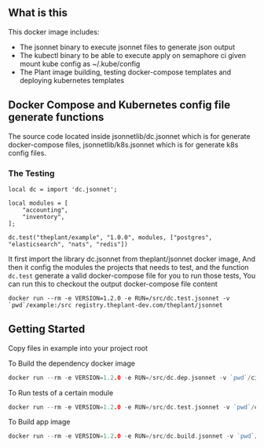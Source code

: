 ## What is this

This docker image includes:

- The jsonnet binary to execute jsonnet files to generate json output
- The kubectl binary to be able to execute apply on semaphore ci given mount kube config as ~/.kube/config
- The Plant image building, testing docker-compose templates and deploying kubernetes templates

## Docker Compose and Kubernetes config file generate functions

The source code located inside jsonnetlib/dc.jsonnet which is for generate docker-compose files, jsonnetlib/k8s.jsonnet which is for generate k8s config files.

### The Testing

```
local dc = import 'dc.jsonnet';

local modules = [
    "accounting",
    "inventory",
];

dc.test("theplant/example", "1.0.0", modules, ["postgres", "elasticsearch", "nats", "redis"])

```
It first import the library dc.jsonnet from theplant/jsonnet docker image,
And then it config the modules the projects that needs to test, and the function `dc.test` generate a valid docker-compose file for you to run those tests, You can run this to checkout the output docker-compose file content

```
docker run --rm -e VERSION=1.2.0 -e RUN=/src/dc.test.jsonnet -v `pwd`/example:/src registry.theplant-dev.com/theplant/jsonnet

```

## Getting Started

Copy files in example into your project root

To Build the dependency docker image

```go
docker run --rm -e VERSION=1.2.0 -e RUN=/src/dc.dep.jsonnet -v `pwd`/ci:/src registry.theplant-dev.com/theplant/jsonnet | docker-compose --verbose -f - build --no-cache
```

To Run tests of a certain module

```go
docker run --rm -e VERSION=1.2.0 -e RUN=/src/dc.test.jsonnet -v `pwd`/ci:/src registry.theplant-dev.com/theplant/jsonnet | docker-compose -f - run --rm inventory_test
```

To Build app image

```go
docker run --rm -e VERSION=1.2.0 -e RUN=/src/dc.build.jsonnet -v `pwd`/ci:/src registry.theplant-dev.com/theplant/jsonnet | docker-compose --verbose -f - build --no-cache
```
